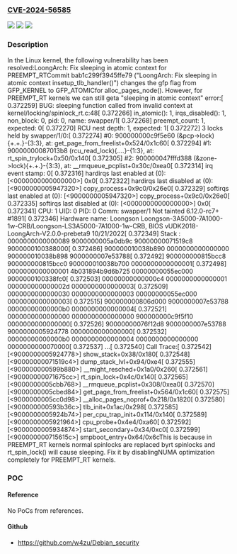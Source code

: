 ### [CVE-2024-56585](https://cve.mitre.org/cgi-bin/cvename.cgi?name=CVE-2024-56585)
![](https://img.shields.io/static/v1?label=Product&message=Linux&color=blue)
![](https://img.shields.io/static/v1?label=Version&message=1da177e4c3f41524e886b7f1b8a0c1fc7321cac2%3C%2008715b741f9b2a925d6485491e4907f3b29bac70%20&color=brighgreen)
![](https://img.shields.io/static/v1?label=Vulnerability&message=n%2Fa&color=brighgreen)

### Description

In the Linux kernel, the following vulnerability has been resolved:LoongArch: Fix sleeping in atomic context for PREEMPT_RTCommit bab1c299f3945ffe79 ("LoongArch: Fix sleeping in atomic context insetup_tlb_handler()") changes the gfp flag from GFP_KERNEL to GFP_ATOMICfor alloc_pages_node(). However, for PREEMPT_RT kernels we can still geta "sleeping in atomic context" error:[    0.372259] BUG: sleeping function called from invalid context at kernel/locking/spinlock_rt.c:48[    0.372266] in_atomic(): 1, irqs_disabled(): 1, non_block: 0, pid: 0, name: swapper/1[    0.372268] preempt_count: 1, expected: 0[    0.372270] RCU nest depth: 1, expected: 1[    0.372272] 3 locks held by swapper/1/0:[    0.372274]  #0: 900000000c9f5e60 (&pcp->lock){+.+.}-{3:3}, at: get_page_from_freelist+0x524/0x1c60[    0.372294]  #1: 90000000087013b8 (rcu_read_lock){....}-{1:3}, at: rt_spin_trylock+0x50/0x140[    0.372305]  #2: 900000047fffd388 (&zone->lock){+.+.}-{3:3}, at: __rmqueue_pcplist+0x30c/0xea0[    0.372314] irq event stamp: 0[    0.372316] hardirqs last  enabled at (0): [<0000000000000000>] 0x0[    0.372322] hardirqs last disabled at (0): [<9000000005947320>] copy_process+0x9c0/0x26e0[    0.372329] softirqs last  enabled at (0): [<9000000005947320>] copy_process+0x9c0/0x26e0[    0.372335] softirqs last disabled at (0): [<0000000000000000>] 0x0[    0.372341] CPU: 1 UID: 0 PID: 0 Comm: swapper/1 Not tainted 6.12.0-rc7+ #1891[    0.372346] Hardware name: Loongson Loongson-3A5000-7A1000-1w-CRB/Loongson-LS3A5000-7A1000-1w-CRB, BIOS vUDK2018-LoongArch-V2.0.0-prebeta9 10/21/2022[    0.372349] Stack : 0000000000000089 9000000005a0db9c 90000000071519c8 9000000100388000[    0.372486]         900000010038b890 0000000000000000 900000010038b898 9000000007e53788[    0.372492]         900000000815bcc8 900000000815bcc0 900000010038b700 0000000000000001[    0.372498]         0000000000000001 4b031894b9d6b725 00000000055ec000 9000000100338fc0[    0.372503]         00000000000000c4 0000000000000001 000000000000002d 0000000000000003[    0.372509]         0000000000000030 0000000000000003 00000000055ec000 0000000000000003[    0.372515]         900000000806d000 9000000007e53788 00000000000000b0 0000000000000004[    0.372521]         0000000000000000 0000000000000000 900000000c9f5f10 0000000000000000[    0.372526]         90000000076f12d8 9000000007e53788 9000000005924778 0000000000000000[    0.372532]         00000000000000b0 0000000000000004 0000000000000000 0000000000070000[    0.372537]         ...[    0.372540] Call Trace:[    0.372542] [<9000000005924778>] show_stack+0x38/0x180[    0.372548] [<90000000071519c4>] dump_stack_lvl+0x94/0xe4[    0.372555] [<900000000599b880>] __might_resched+0x1a0/0x260[    0.372561] [<90000000071675cc>] rt_spin_lock+0x4c/0x140[    0.372565] [<9000000005cbb768>] __rmqueue_pcplist+0x308/0xea0[    0.372570] [<9000000005cbed84>] get_page_from_freelist+0x564/0x1c60[    0.372575] [<9000000005cc0d98>] __alloc_pages_noprof+0x218/0x1820[    0.372580] [<900000000593b36c>] tlb_init+0x1ac/0x298[    0.372585] [<9000000005924b74>] per_cpu_trap_init+0x114/0x140[    0.372589] [<9000000005921964>] cpu_probe+0x4e4/0xa60[    0.372592] [<9000000005934874>] start_secondary+0x34/0xc0[    0.372599] [<900000000715615c>] smpboot_entry+0x64/0x6cThis is because in PREEMPT_RT kernels normal spinlocks are replaced byrt spinlocks and rt_spin_lock() will cause sleeping. Fix it by disablingNUMA optimization completely for PREEMPT_RT kernels.

### POC

#### Reference
No PoCs from references.

#### Github
- https://github.com/w4zu/Debian_security

